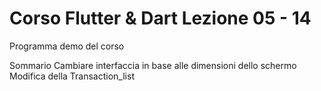 # Corso Flutter & Dart Lezione 05 - 14
Programma demo del corso 

Sommario
Cambiare interfaccia in base alle dimensioni dello schermo
Modifica della Transaction_list